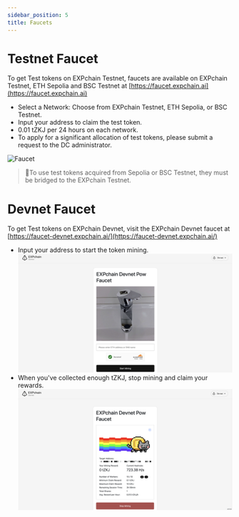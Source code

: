 ```yaml
---
sidebar_position: 5
title: Faucets
---
```


# Testnet Faucet

To get Test tokens on EXPchain Testnet, faucets are available on EXPchain Testnet, ETH Sepolia and BSC Testnet at [https://faucet.expchain.ai](https://faucet.expchain.ai)

- Select a Network: Choose from EXPchain Testnet, ETH Sepolia, or BSC Testnet.
- Input your address to claim the test token.
- 0.01 tZKJ per 24 hours on each network.
- To apply for a significant allocation of test tokens, please submit a request to the DC administrator.

![Faucet](https://storage.googleapis.com/polyhedra-img/images/prod/Faucet_04.png)

> 🌟To use test tokens acquired from Sepolia or BSC Testnet, they must be bridged to the EXPchain Testnet.

# Devnet Faucet

To get Test tokens on EXPchain Devnet, visit the EXPchain Devnet faucet at [https://faucet-devnet.expchain.ai/](https://faucet-devnet.expchain.ai/)

- Input your address to start the token mining.
![Faucet](../../static/img/expchain/devnet/devnet_pow_faucet.png)
- When you've collected enough tZKJ, stop mining and claim your rewards.
![Mining](../../static/img/expchain/devnet/devnet_faucet_mining.png)

